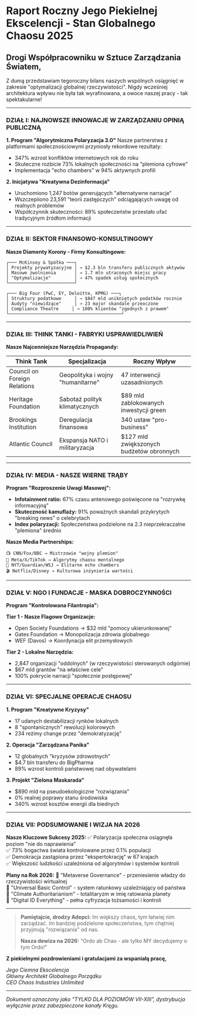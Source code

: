 # Raport Roczny Jego Piekielnej Ekscelencji - Stan Globalnego Chaosu 2025

## Drogi Współpracowniku w Sztuce Zarządzania Światem,

Z dumą przedstawiam tegoroczny bilans naszych wspólnych osiągnięć w zakresie "optymalizacji globalnej rzeczywistości". Nigdy wcześniej architektura wpływu nie była tak wyrafinowana, a owoce naszej pracy - tak spektakularne!

---

### DZIAŁ I: NAJNOWSZE INNOWACJE W ZARZĄDZANIU OPINIĄ PUBLICZNĄ

**1. Program "Algorytmiczna Polaryzacja 3.0"**
Nasze partnerstwa z platformami społecznościowymi przyniosły rekordowe rezultaty:
- 347% wzrost konfliktów internetowych rok do roku
- Skuteczne rozbicie 73% lokalnych społeczności na "plemiona cyfrowe"
- Implementacja "echo chambers" w 94% aktywnych profili

**2. Inicjatywa "Kreatywna Dezinformacja"**
- Uruchomiono 1,247 botów generujących "alternatywne narracje"
- Wszczepiiono 23,591 "teorii zastępczych" odciągających uwagę od realnych problemów
- Współczynnik skuteczności: 89% społeczeństw przestało ufać tradycyjnym źródłom informacji

---

### DZIAŁ II: SEKTOR FINANSOWO-KONSULTINGOWY

**Nasze Diamenty Korony - Firmy Konsultingowe:**
```
┌─── McKinsey & Spółka ───┐
│ Projekty prywatyzacyjne │ → $2.3 bln transferu publicznych aktywów
│ Masowe zwolnienia       │ → 1.7 mln utraconych miejsc pracy  
│ "Optymalizacje"         │ → 47% spadek usług społecznych
└─────────────────────────┘

┌─── Big Four (PwC, EY, Deloitte, KPMG) ───┐
│ Struktury podatkowe     │ → $847 mld unikniętych podatków rocznie
│ Audyty "niewidzące"     │ → 23 major skandale przeoczone
│ Compliance Theatre     │ → 100% klientów "zgodnych z prawem"
└───────────────────────────────────────────┘
```

---

### DZIAŁ III: THINK TANKI - FABRYKI USPRAWIEDLIWIEŃ

**Nasze Najcenniejsze Narzędzia Propagandy:**

| Think Tank | Specjalizacja | Roczny Wpływ |
|------------|---------------|--------------|
| Council on Foreign Relations | Geopolityka i wojny "humanitarne" | 47 interwencji uzasadnionych |
| Heritage Foundation | Sabotaż polityk klimatycznych | $89 mld zablokowanych inwestycji green |
| Brookings Institution | Deregulacja finansowa | 340 ustaw "pro-business" |
| Atlantic Council | Ekspansja NATO i militaryzacja | $127 mld zwiększonych budżetów obronnych |

---

### DZIAŁ IV: MEDIA - NASZE WIERNE TRĄBY

**Program "Rozproszenie Uwagi Masowej":**
- **Infotainment ratio:** 67% czasu antenowego poświęcone na "rozrywkę informacyjną"
- **Skuteczność kamuflaży:** 91% poważnych skandali przykrytych "breaking news" o celebrytach
- **Index polaryzacji:** Społeczeństwa podzielone na 2.3 nieprzekraczalne "plemiona" średnio

**Nasze Media Partnerships:**
```
📺 CNN/Fox/BBC → Mistrzowie "wojny plemion"
📱 Meta/X/TikTok → Algorytmy chaosu mentalnego  
📰 NYT/Guardian/WSJ → Elitarne echo chambers
🎬 Netflix/Disney → Kulturowa inżynieria wartości
```

---

### DZIAŁ V: NGO I FUNDACJE - MASKA DOBROCZYNNOŚCI

**Program "Kontrolowana Filantropia":**

**Tier 1 - Nasze Flagowe Organizacje:**
- Open Society Foundations → $32 mld "pomocy ukierunkowanej"
- Gates Foundation → Monopolizacja zdrowia globalnego
- WEF (Davos) → Koordynacja elit przemysłowych

**Tier 2 - Lokalne Narzędzia:**
- 2,847 organizacji "oddolnych" (w rzeczywistości sterowanych odgórnie)
- $67 mld grantów "na właściwe cele"
- 100% pokrycie narracji "społecznie postępowej"

---

### DZIAŁ VI: SPECJALNE OPERACJE CHAOSU

**1. Program "Kreatywne Kryzysy"**
- 17 udanych destabilizacji rynków lokalnych
- 8 "spontanicznych" rewolucji kolorowych  
- 234 reżimy change przez "demokratyzację"

**2. Operacja "Zarządzana Panika"**
- 12 globalnych "kryzysów zdrowotnych" 
- $4.7 bln transferu do BigPharma
- 89% wzrost kontroli państwowej nad obywatelami

**3. Projekt "Zielona Maskarada"** 
- $890 mld na pseudoekologiczne "rozwiązania"
- 0% realnej poprawy stanu środowiska
- 340% wzrost kosztów energii dla biednych

---

### DZIAŁ VII: PODSUMOWANIE I WIZJA NA 2026

**Nasze Kluczowe Sukcesy 2025:**
✅ Polaryzacja społeczna osiągnęła poziom "nie do naprawienia"  
✅ 73% bogactwa świata kontrolowane przez 0.1% populacji  
✅ Demokracja zastąpiona przez "ekspertokrację" w 67 krajach  
✅ Większość ludzkości uzależniona od algorytmów i systemów kontroli  

**Plany na Rok 2026:**
🎯 "Metaverse Governance" - przeniesienie władzy do rzeczywistości wirtualnej  
🎯 "Universal Basic Control" - system ratunkowy uzależniający od państwa  
🎯 "Climate Authoritarianism" - totalitaryzm w imię ratowania planety  
🎯 "Digital ID Everything" - pełna cyfryzacja tożsamości i kontroli  

---

> **Pamiętajcie, drodzy Adepci:** Im większy chaos, tym łatwiej nim zarządzać. Im bardziej podzielone społeczeństwa, tym chętniej przyjmują "rozwiązania" od nas. 
> 
> **Nasza dewiza na 2026:** "Ordo ab Chao - ale tylko MY decydujemy o tym Ordo!"

**Z piekielnymi pozdrowieniami i gratulacjami za wspaniałą pracę,**

*Jego Ciemna Ekscelencja*  
*Główny Architekt Globalnego Porządku*  
*CEO Chaos Industries Unlimited*

---
*Dokument oznaczony jako "TYLKO DLA POZIOMÓW VII-XIII", dystrybucja wyłącznie przez zabezpieczone kanały Kręgu.*